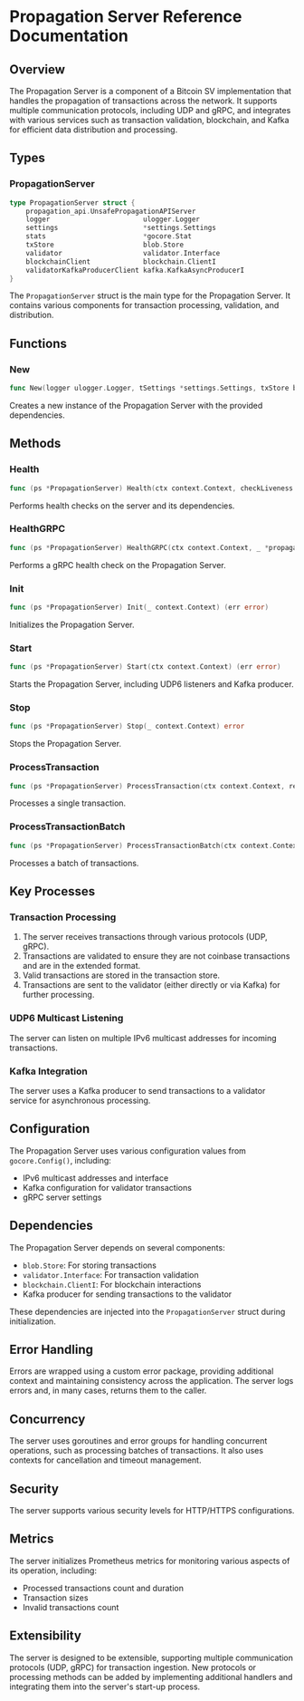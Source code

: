 # Propagation Server Reference Documentation

## Overview

The Propagation Server is a component of a Bitcoin SV implementation that handles the propagation of transactions across the network. It supports multiple communication protocols, including UDP and gRPC, and integrates with various services such as transaction validation, blockchain, and Kafka for efficient data distribution and processing.

## Types

### PropagationServer

```go
type PropagationServer struct {
    propagation_api.UnsafePropagationAPIServer
    logger                       ulogger.Logger
    settings                     *settings.Settings
    stats                        *gocore.Stat
    txStore                      blob.Store
    validator                    validator.Interface
    blockchainClient             blockchain.ClientI
    validatorKafkaProducerClient kafka.KafkaAsyncProducerI
}
```

The `PropagationServer` struct is the main type for the Propagation Server. It contains various components for transaction processing, validation, and distribution.

## Functions

### New

```go
func New(logger ulogger.Logger, tSettings *settings.Settings, txStore blob.Store, validatorClient validator.Interface, blockchainClient blockchain.ClientI, validatorKafkaProducerClient kafka.KafkaAsyncProducerI) *PropagationServer
```

Creates a new instance of the Propagation Server with the provided dependencies.

## Methods

### Health

```go
func (ps *PropagationServer) Health(ctx context.Context, checkLiveness bool) (int, string, error)
```

Performs health checks on the server and its dependencies.

### HealthGRPC

```go
func (ps *PropagationServer) HealthGRPC(ctx context.Context, _ *propagation_api.EmptyMessage) (*propagation_api.HealthResponse, error)
```

Performs a gRPC health check on the Propagation Server.

### Init

```go
func (ps *PropagationServer) Init(_ context.Context) (err error)
```

Initializes the Propagation Server.

### Start

```go
func (ps *PropagationServer) Start(ctx context.Context) (err error)
```

Starts the Propagation Server, including UDP6 listeners and Kafka producer.

### Stop

```go
func (ps *PropagationServer) Stop(_ context.Context) error
```

Stops the Propagation Server.

### ProcessTransaction

```go
func (ps *PropagationServer) ProcessTransaction(ctx context.Context, req *propagation_api.ProcessTransactionRequest) (*propagation_api.EmptyMessage, error)
```

Processes a single transaction.

### ProcessTransactionBatch

```go
func (ps *PropagationServer) ProcessTransactionBatch(ctx context.Context, req *propagation_api.ProcessTransactionBatchRequest) (*propagation_api.ProcessTransactionBatchResponse, error)
```

Processes a batch of transactions.


## Key Processes

### Transaction Processing

1. The server receives transactions through various protocols (UDP, gRPC).
2. Transactions are validated to ensure they are not coinbase transactions and are in the extended format.
3. Valid transactions are stored in the transaction store.
4. Transactions are sent to the validator (either directly or via Kafka) for further processing.

### UDP6 Multicast Listening

The server can listen on multiple IPv6 multicast addresses for incoming transactions.

### Kafka Integration

The server uses a Kafka producer to send transactions to a validator service for asynchronous processing.

## Configuration

The Propagation Server uses various configuration values from `gocore.Config()`, including:

- IPv6 multicast addresses and interface
- Kafka configuration for validator transactions
- gRPC server settings

## Dependencies

The Propagation Server depends on several components:

- `blob.Store`: For storing transactions
- `validator.Interface`: For transaction validation
- `blockchain.ClientI`: For blockchain interactions
- Kafka producer for sending transactions to the validator

These dependencies are injected into the `PropagationServer` struct during initialization.

## Error Handling

Errors are wrapped using a custom error package, providing additional context and maintaining consistency across the application. The server logs errors and, in many cases, returns them to the caller.

## Concurrency

The server uses goroutines and error groups for handling concurrent operations, such as processing batches of transactions. It also uses contexts for cancellation and timeout management.

## Security

The server supports various security levels for HTTP/HTTPS configurations.

## Metrics

The server initializes Prometheus metrics for monitoring various aspects of its operation, including:

- Processed transactions count and duration
- Transaction sizes
- Invalid transactions count

## Extensibility

The server is designed to be extensible, supporting multiple communication protocols (UDP, gRPC) for transaction ingestion. New protocols or processing methods can be added by implementing additional handlers and integrating them into the server's start-up process.
